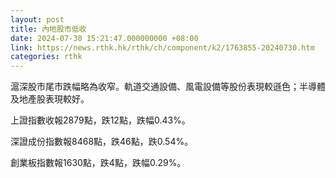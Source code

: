 ```yaml
---
layout: post
title: 內地股市低收
date: 2024-07-30 15:21:47.000000000 +08:00
link: https://news.rthk.hk/rthk/ch/component/k2/1763855-20240730.htm
categories: rthk
---
```


滬深股市尾市跌幅略為收窄。軌道交通設備、風電設備等股份表現較遜色；半導體及地產股表現較好。

上證指數收報2879點，跌12點，跌幅0.43%。

深證成份指數報8468點，跌46點，跌0.54%。

創業板指數報1630點，跌4點，跌幅0.29%。
